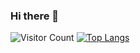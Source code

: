 ### Hi there 👋
![Visitor Count](https://profile-counter.glitch.me/RookieXwc/count.svg)
[![Top Langs](https://github-readme-stats.vercel.app/api/top-langs/?username=Christmas&layout=compact)](https://github.com/Christmas/github-readme-stats)
<!--
**RookieXwc/RookieXwc** is a ✨ _special_ ✨ repository because its `README.md` (this file) appears on your GitHub profile.

Here are some ideas to get you started:

- 🔭 I’m currently working on ...
- 🌱 I’m currently learning ...
- 👯 I’m looking to collaborate on ...
- 🤔 I’m looking for help with ...
- 💬 Ask me about ...
- 📫 How to reach me: ...
- 😄 Pronouns: ...
- ⚡ Fun fact: ...
-->
